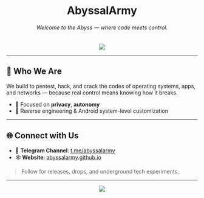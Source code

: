 <h1 align="center">AbyssalArmy</h1>
<p align="center">
  <i>Welcome to the Abyss — where code meets control.</i><br>
  <br></br>
  <img src="https://capsule-render.vercel.app/api?type=wave&color=0f0f0f&height=150&section=header&fontColor=ffffff" />
</p>

---

## 🧠 Who We Are
We build to pentest, hack, and crack the codes of operating systems, apps, and networks — because real control means knowing how it breaks.

- 🔐 Focused on **privacy**, **autonomy**
- 📱 Reverse engineering & Android system-level customization

---

## 🌐 Connect with Us

- 📣 **Telegram Channel**: [t.me/abyssalarmy](https://t.me/abyssalarmybackup)
- 🕸️ **Website**: [abyssalarmy.github.io](https://abyssalarmy.github.io/AbyssalArmy/)

> Follow for releases, drops, and underground tech experiments.

---

<p align="center">
  <img src="https://capsule-render.vercel.app/api?type=wave&color=0f0f0f&height=150&section=footer&fontColor=ffffff" />
</p>

